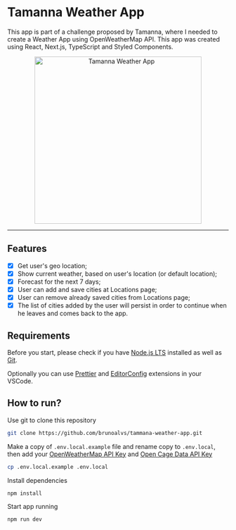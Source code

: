 # Tamanna Weather App

This app is part of a challenge proposed by Tamanna, where I needed to create a Weather App using OpenWeatherMap API. This app was created using React, Next.js, TypeScript and Styled Components.

<div align="center">
  <img alt="Tamanna Weather App" title="Tamanna Weather App" src="./.github/screen.gif" height="380" />
</div>

---

## Features

- [x] Get user's geo location;
- [x] Show current weather, based on user's location (or default location);
- [x] Forecast for the next 7 days;
- [x] User can add and save cities at Locations page;
- [x] User can remove already saved cities from Locations page;
- [x] The list of cities added by the user will persist in order to continue when he leaves and comes back to the app.

## Requirements

Before you start, please check if you have [Node.js LTS](https://nodejs.org/en) installed as well as [Git](https://git-scm.com).

Optionally you can use [Prettier](https://marketplace.visualstudio.com/items?itemName=esbenp.prettier-vscode) and [EditorConfig](https://marketplace.visualstudio.com/items?itemName=EditorConfig.EditorConfig) extensions in your VSCode.

## How to run?

Use git to clone this repository

```bash
git clone https://github.com/brunoalvs/tammana-weather-app.git
```

Make a copy of `.env.local.example` file and rename copy to `.env.local`, then add your [OpenWeatherMap API Key](https://openweathermap.org/appid) and [Open Cage Data API Key](https://opencagedata.com/api)

```bash
cp .env.local.example .env.local
```

Install dependencies

```bash
npm install
```

Start app running

```bash
npm run dev
```
